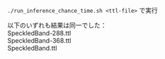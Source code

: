 `./run_inference_chance_time.sh <ttl-file>` で実行

以下のいずれも結果は同一でした：  
SpeckledBand-288.ttl  
SpeckledBand-368.ttl  
SpeckledBand.ttl  
